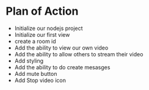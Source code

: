 # Plan of Action
- Initialize our nodejs project
- Initialize our first view
- create a room id
- Add the ability to view our own video
- Add the ability to allow others to stream their video
- Add styling 
- Add the ability to do create mesasges
- Add mute button
- Add Stop video icon

